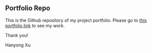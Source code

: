 ## Portfolio Repo

This is the Github repository of my project portfolio. 
Please go to [this portfolio link](https://anranzheng.com) to see my work.

Thank you!

Hanyong Xu
